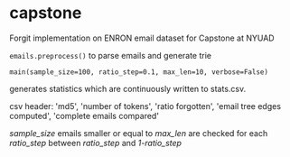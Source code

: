 # capstone
Forgit implementation on ENRON email dataset for Capstone at NYUAD

```emails.preprocess()``` to parse emails and generate trie

```main(sample_size=100, ratio_step=0.1, max_len=10, verbose=False)```

generates statistics which are continuously written to stats.csv. 

csv header: 
  'md5',
  'number of tokens',
  'ratio forgotten',
  'email tree edges computed',
  'complete emails compared'
  
*sample_size* emails smaller or equal to *max_len* are checked for each *ratio_step* between *ratio_step* and *1-ratio_step*

